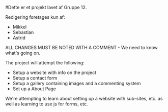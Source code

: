 #Dette er et projekt lavet af Gruppe 12.

Redigering foretages kun af:
- Mikkel
- Sebastian
- Astrid

ALL CHANGES MUST BE NOTED WITH A COMMENT - We need to know what's going on.


The project will attempt the following:
- Setup a website with info on the project
- Setup a contact form
- Setup a gallery containing images and a commenting system
- Set up a About Page

We're attempting to learn about setting up a website with sub-sites, etc. as well as learning to use js for forms, etc.
